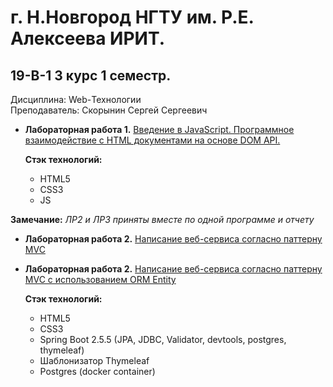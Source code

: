 # г. Н.Новгород НГТУ им. Р.Е. Алексеева ИРИТ. #

## 19-В-1 3 курс 1 семестр.

Дисциплина: Web-Технологии  
Преподаватель: Скорынин Сергей Сергеевич  

+ **Лабораторная работа 1.** [Введение в JavaScript. Программное взаимодействие с HTML документами на основе DOM API.](https://github.com/progerSapog/Institute/tree/main/Third_course/Web_technologies_3_course_1_semestr/LW1 "1ая лабораторная работа")  

     **Стэк технологий:**

     + HTML5
     + CSS3
     + JS  

**Замечание:** _ЛР2 и ЛР3 приняты вместе по одной программе и отчету_
+ **Лабораторная работа 2.** [Написание веб-сервиса согласно паттерну MVC](https://github.com/progerSapog/Institute/tree/main/Third_course/Web_technologies_3_course_1_semestr/LW2)  
+ **Лабораторная работа 2.** [Написание веб-сервиса согласно паттерну MVC с использованием ORM Entity](https://github.com/progerSapog/Institute/tree/main/Third_course/Web_technologies_3_course_1_semestr/LW2)  
     
     **Стэк технологий:**

     + HTML5
     + CSS3
     + Spring Boot 2.5.5 (JPA, JDBC, Validator, devtools, postgres, thymeleaf)
     + Шаблонизатор Thymeleaf
     + Postgres (docker container)
